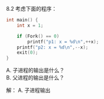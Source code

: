 8.2 考虑下面的程序：
```c
int main() {
    int x = 1;

    if (Fork() == 0)
        printf("p1: x = %d\n",++x);
    printf("p2: x = %d\n",--x);
    exit(0);
}
```
A. 子进程的输出是什么？  
B. 父进程的输出是什么？

解：
A. 子进程输出